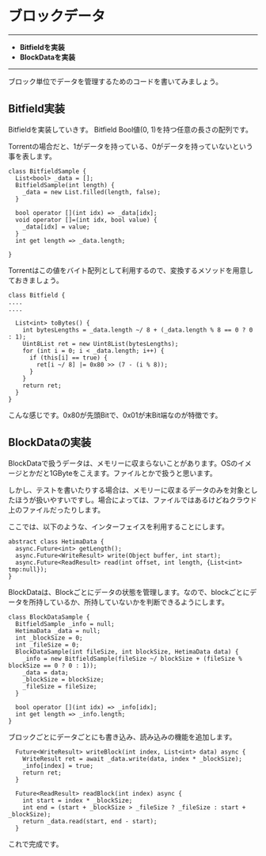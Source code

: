 # ブロックデータ
<hr>

* **Bitfieldを実装**
* **BlockDataを実装**

<hr>

ブロック単位でデータを管理するためのコードを書いてみましょう。


## Bitfield実装

Bitfieldを実装していきす。 Bitfield Bool値(0, 1)を持つ任意の長さの配列です。

Torrentの場合だと、1がデータを持っている、0がデータを持っていないという事を表します。

```:dart
class BitfieldSample {
  List<bool> _data = [];
  BitfieldSample(int length) {
    _data = new List.filled(length, false);
  }

  bool operator [](int idx) => _data[idx];
  void operator []=(int idx, bool value) {
    _data[idx] = value;
  }
  int get length => _data.length;

}
```

Torrentはこの値をバイト配列として利用するので、変換するメソッドを用意しておきましょう。
```
class Bitfield {
....
....

  List<int> toBytes() {
    int bytesLengths = _data.length ~/ 8 + (_data.length % 8 == 0 ? 0 : 1);
    Uint8List ret = new Uint8List(bytesLengths);
    for (int i = 0; i < _data.length; i++) {
      if (this[i] == true) {
        ret[i ~/ 8] |= 0x80 >> (7 - (i % 8));
      }
    }
    return ret;
  }
}
```

こんな感じです。0x80が先頭Bitで、0x01が末Bit端なのが特徴です。


## BlockDataの実装

BlockDataで扱うデータは、メモリーに収まらないことがあります。OSのイメージとかだと1GByteをこえます。ファイルとかで扱うと思います。

しかし、テストを書いたりする場合は、メモリーに収まるデータのみを対象としたほうが扱いやすいですし。場合によっては、ファイルではあるけどねクラウド上のファイルだったりします。

ここでは、以下のような、インターフェイスを利用することにします。

```
abstract class HetimaData {
  async.Future<int> getLength();
  async.Future<WriteResult> write(Object buffer, int start);
  async.Future<ReadResult> read(int offset, int length, {List<int> tmp:null});
}
```


BlockDataは、Blockごとにデータの状態を管理します。なので、blockごとにデータを所持しているか、所持していないかを判断できるようにします。

```
class BlockDataSample {
  BitfieldSample _info = null;
  HetimaData _data = null;
  int _blockSize = 0;
  int _fileSize = 0;
  BlockDataSample(int fileSize, int blockSize, HetimaData data) {
    _info = new BitfieldSample(fileSize ~/ blockSize + (fileSize % blockSize == 0 ? 0 : 1));
    _data = data;
    _blockSize = blockSize;
    _fileSize = fileSize;
  }

  bool operator [](int idx) => _info[idx];
  int get length => _info.length;
}

```

ブロックごとにデータごとにも書き込み、読み込みの機能を追加します。
```
  Future<WriteResult> writeBlock(int index, List<int> data) async {
    WriteResult ret = await _data.write(data, index * _blockSize);
    _info[index] = true;
    return ret;
  }

  Future<ReadResult> readBlock(int index) async {
    int start = index * _blockSize;
    int end = (start + _blockSize > _fileSize ? _fileSize : start + _blockSize);
    return _data.read(start, end - start);
  }
```


これで完成です。


